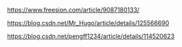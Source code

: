 https://www.freesion.com/article/9087180133/

https://blog.csdn.net/Mr_Hugo/article/details/125566690

https://blog.csdn.net/pengff1234/article/details/114520623
